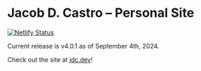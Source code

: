 # Jacob D. Castro – Personal Site

[![Netlify Status](https://api.netlify.com/api/v1/badges/6f225a55-b1ba-4c27-bf17-ec07c31b39d9/deploy-status)](https://app.netlify.com/sites/jdcdev/deploys)

Current release is v4.0.1 as of September 4th, 2024.

Check out the site at [jdc.dev](https://jdc.dev)!
